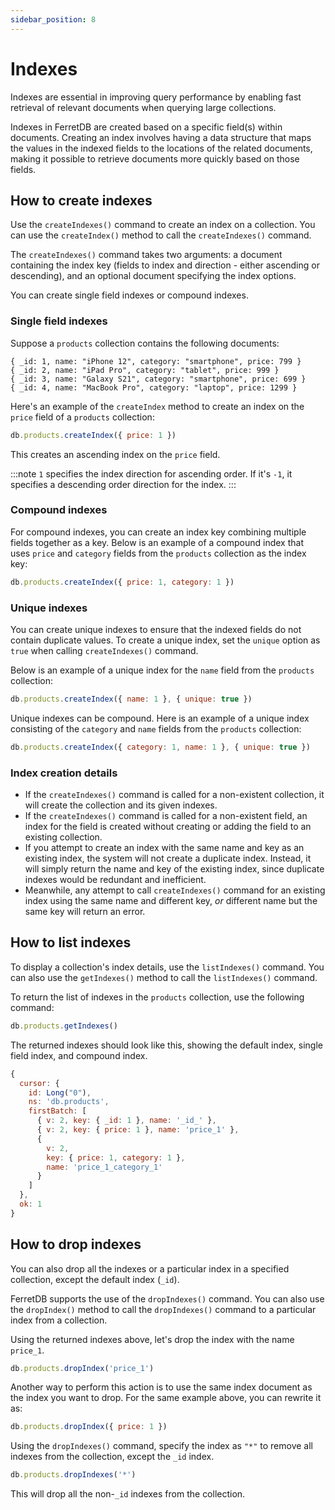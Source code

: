 ```yaml
---
sidebar_position: 8
---
```


# Indexes

Indexes are essential in improving query performance by enabling fast retrieval of relevant documents when querying large collections.

Indexes in FerretDB are created based on a specific field(s) within documents.
Creating an index involves having a data structure that maps the values in the indexed fields to the locations of the related documents, making it possible to retrieve documents more quickly based on those fields.

## How to create indexes

Use the `createIndexes()` command to create an index on a collection.
You can use the `createIndex()` method to call the `createIndexes()` command.

The `createIndexes()` command takes two arguments: a document containing the index key (fields to index and direction - either ascending or descending), and an optional document specifying the index options.

You can create single field indexes or compound indexes.

### Single field indexes

Suppose a `products` collection contains the following documents:

```javascripton5
{ _id: 1, name: "iPhone 12", category: "smartphone", price: 799 }
{ _id: 2, name: "iPad Pro", category: "tablet", price: 999 }
{ _id: 3, name: "Galaxy S21", category: "smartphone", price: 699 }
{ _id: 4, name: "MacBook Pro", category: "laptop", price: 1299 }
```

Here's an example of the `createIndex` method to create an index on the `price` field of a `products` collection:

```javascript
db.products.createIndex({ price: 1 })
```

This creates an ascending index on the `price` field.

:::note
`1` specifies the index direction for ascending order.
If it's `-1`, it specifies a descending order direction for the index.
:::

### Compound indexes

For compound indexes, you can create an index key combining multiple fields together as a key.
Below is an example of a compound index that uses `price` and `category` fields
from the `products` collection as the index key:

```javascript
db.products.createIndex({ price: 1, category: 1 })
```

### Unique indexes

You can create unique indexes to ensure that the indexed fields do not contain duplicate values.
To create a unique index, set the `unique` option as `true` when calling `createIndexes()` command.

Below is an example of a unique index for the `name` field from the `products` collection:

```javascript
db.products.createIndex({ name: 1 }, { unique: true })
```

Unique indexes can be compound.
Here is an example of a unique index consisting
of the `category` and `name` fields from the `products` collection:

```javascript
db.products.createIndex({ category: 1, name: 1 }, { unique: true })
```

### Index creation details

- If the `createIndexes()` command is called for a non-existent collection, it will create the collection and its given indexes.
- If the `createIndexes()` command is called for a non-existent field, an index for the field is created without creating or adding the field to an existing collection.
- If you attempt to create an index with the same name and key as an existing index, the system will not create a duplicate index.
  Instead, it will simply return the name and key of the existing index, since duplicate indexes would be redundant and inefficient.
- Meanwhile, any attempt to call `createIndexes()` command for an existing index using the same name and different key, _or_ different name but the same key will return an error.

## How to list indexes

To display a collection's index details, use the `listIndexes()` command.
You can also use the `getIndexes()` method to call the `listIndexes()` command.

To return the list of indexes in the `products` collection, use the following command:

```javascript
db.products.getIndexes()
```

The returned indexes should look like this, showing the default index, single field index, and compound index.

```javascript
{
  cursor: {
    id: Long("0"),
    ns: 'db.products',
    firstBatch: [
      { v: 2, key: { _id: 1 }, name: '_id_' },
      { v: 2, key: { price: 1 }, name: 'price_1' },
      {
        v: 2,
        key: { price: 1, category: 1 },
        name: 'price_1_category_1'
      }
    ]
  },
  ok: 1
}
```

## How to drop indexes

You can also drop all the indexes or a particular index in a specified collection, except the default index (`_id`).

FerretDB supports the use of the `dropIndexes()` command.
You can also use the `dropIndex()` method to call the `dropIndexes()` command to a particular index from a collection.

Using the returned indexes above, let's drop the index with the name `price_1`.

```javascript
db.products.dropIndex('price_1')
```

Another way to perform this action is to use the same index document as the index you want to drop.
For the same example above, you can rewrite it as:

```javascript
db.products.dropIndex({ price: 1 })
```

Using the `dropIndexes()` command, specify the index as `"*"` to remove all indexes from the collection, except the `_id` index.

```javascript
db.products.dropIndexes('*')
```

This will drop all the non-`_id` indexes from the collection.
